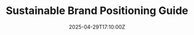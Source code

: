 ---
title: Sustainable Brand Positioning Guide
linkTitle: Sustainable Brand Positioning Guide
date: '2025-04-29T17:10:00Z'
weight: 1
description: A guide for positioning a brand as a sustainability leader, emphasizing
  core messages on environmental commitment, social responsibility, and economic viability.
  It outlines target audiences, unique value propositions, communication strategies,
  and implementation steps to enhance brand identity and market presence in sustainability.
draft: false
ref: sustainable-brand-positioning-guide
---